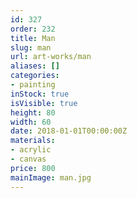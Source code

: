 ```yaml
---
id: 327
order: 232
title: Man
slug: man
url: art-works/man
aliases: []
categories:
- painting
inStock: true
isVisible: true
height: 80
width: 60
date: 2018-01-01T00:00:00Z
materials:
- acrylic
- canvas
price: 800
mainImage: man.jpg
---
```

